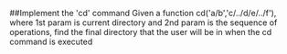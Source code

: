 ##Implement the 'cd' command
Given a function cd('a/b','c/../d/e/../f'), 
where 1st param is current directory 
and 2nd param is the sequence of operations, 
find the final directory that the user will be in when the cd command is executed